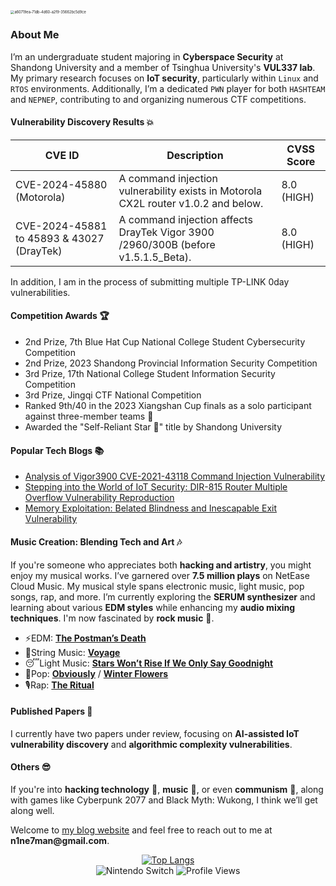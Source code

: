 <img src="https://github.com/user-attachments/assets/c846a9ab-1f97-4756-874f-7aa9b7df3270" alt="a60719ea-71db-4d60-a2f9-35662bc5d9ce" style="zoom: 40%;" />

### About Me

I’m an undergraduate student majoring in **Cyberspace Security** at Shandong University and a member of Tsinghua University's **VUL337 lab**. My primary research focuses on **IoT security**, particularly within `Linux` and `RTOS` environments. Additionally, I’m a dedicated `PWN` player for both `HASHTEAM` and `NEPNEP`, contributing to and organizing numerous CTF competitions.

<div class="vulnerabilities">
    <h4>Vulnerability Discovery Results 💥</h4>
    <table class="table">
        <thead>
            <tr>
                <th>CVE ID</th>
                <th>Description</th>
                <th>CVSS Score</th>
            </tr>
        </thead>
        <tbody>
            <tr>
                <td>CVE-2024-45880 (Motorola)</td>
                <td>A command injection vulnerability exists in Motorola CX2L router v1.0.2 and below.</td>
                <td>8.0 (HIGH)</td>
            </tr>
            <tr>
                <td>CVE-2024-45881 to 45893 & 43027 (DrayTek)</td>
                <td>A command injection affects DrayTek Vigor 3900 /2960/300B (before v1.5.1.5_Beta).</td>
                <td>8.0 (HIGH)</td>
            </tr>
        </tbody>
    </table>
    <p>In addition, I am in the process of submitting multiple TP-LINK 0day vulnerabilities.</p>
</div>


<div class="awards">
    <h4>Competition Awards 🏆</h4>
    <ul>
        <li>2nd Prize, 7th Blue Hat Cup National College Student Cybersecurity Competition</li>
        <li>2nd Prize, 2023 Shandong Provincial Information Security Competition</li>
        <li>3rd Prize, 17th National College Student Information Security Competition</li>
        <li>3rd Prize, Jingqi CTF National Competition</li>
        <li>Ranked 9th/40 in the 2023 Xiangshan Cup finals as a solo participant against three-member teams 🥷</li>
        <li>Awarded the "Self-Reliant Star 🌟" title by Shandong University</li>
    </ul>
</div>


<div class="blogs">
    <h4>Popular Tech Blogs 📚</h4>
    <ul>
        <li><a href="https://bbs.kanxue.com/thread-282750.htm">Analysis of Vigor3900 CVE-2021-43118 Command Injection Vulnerability</a></li>
        <li><a href="https://www.freebuf.com/vuls/395954.html">Stepping into the World of IoT Security: DIR-815 Router Multiple Overflow Vulnerability Reproduction</a></li>
        <li><a href="https://www.freebuf.com/vuls/378598.html">Memory Exploitation: Belated Blindness and Inescapable Exit Vulnerability</a></li>
    </ul>
</div>


<div class="music">
    <h4>Music Creation: Blending Tech and Art 🎶</h4>
    <p>If you're someone who appreciates both <strong>hacking and artistry</strong>, you might enjoy my musical works. I’ve garnered over <strong>7.5 million plays</strong> on NetEase Cloud Music. My musical style spans electronic music, light music, pop songs, rap, and more. I’m currently exploring the <strong>SERUM synthesizer</strong> and learning about various <strong>EDM styles</strong> while enhancing my <strong>audio mixing techniques</strong>. I'm now fascinated by <strong>rock music</strong> 🤟.</p>

<ul>
    <li>⚡️EDM: <a href="https://music.163.com/#/song?id=2151973944"><strong>The Postman’s Death</strong></a></li>
    <li>🎻String Music: <a href="https://music.163.com/#/song?id=1819064899"><strong>Voyage</strong></a></li>
    <li>😴Light Music: <a href="https://music.163.com/#/song?id=1444808156"><strong>Stars Won’t Rise If We Only Say Goodnight</strong></a></li>
    <li>💫Pop: <a href="http://163cn.tv/yeT8Hx8"><strong>Obviously</strong></a> / <a href="https://music.163.com/#/song?id=1972432560"><strong>Winter Flowers</strong></a></li>
    <li>🎙Rap: <a href="https://music.163.com/#/song?id=2010877321"><strong>The Ritual</strong></a></li>
</ul>

<div class="papers">
    <h4>Published Papers 🧐</h4>
    <p>I currently have two papers under review, focusing on <strong>AI-assisted IoT vulnerability discovery</strong> and <strong>algorithmic complexity vulnerabilities</strong>.</p>
</div>

<div class="others">
    <h4>Others 😎</h4>
    <p>If you're into <strong>hacking technology</strong> 👿, <strong>music</strong> 🎸, or even <strong>communism</strong> 👷, along with games like Cyberpunk 2077 and Black Myth: Wukong, I think we’ll get along well.</p>
    <p>Welcome to <a href="https://www.cnblogs.com/9man">my blog website</a> and feel free to reach out to me at <strong>n1ne7man@gmail.com</strong>.</p>
</div>


<div style="text-align: center;">
    <a href="https://github.com/anuraghazra/github-readme-stats">
        <img src="https://github-readme-stats.vercel.app/api/top-langs/?username=N1nEmAn&layout=compact" alt="Top Langs" />
    </a>
</div>


<div style="text-align: center;">
    <img src="https://img.shields.io/badge/1409-uni-bluw" alt="Nintendo Switch" />
    <img src="https://komarev.com/ghpvc/?username=N1nEmAn" alt="Profile Views" />
</div>
